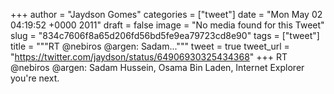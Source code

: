 
+++
author = "Jaydson Gomes"
categories = ["tweet"]
date = "Mon May 02 04:19:52 +0000 2011"
draft = false
image = "No media found for this Tweet"
slug = "834c7606f8a65d206fd56bd5fe9ea79723cd8e90"
tags = ["tweet"]
title = """RT @nebiros @argen: Sadam..."""
tweet = true
tweet_url = "https://twitter.com/jaydson/status/64906930325434368"
+++
RT @nebiros @argen: Sadam Hussein, Osama Bin Laden, Internet Explorer you're next.

